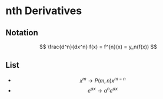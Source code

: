 # nth Derivatives

## Notation

$$
\frac{d^n}{dx^n} f(x) = f^{n}(x) = y_n(f(x))
$$

## List

- $$
  x^m \rightarrow P(m, n) x^{m-n}
  $$
- $$
  e^{ax} \rightarrow a^{n} e^{ax}
  $$
